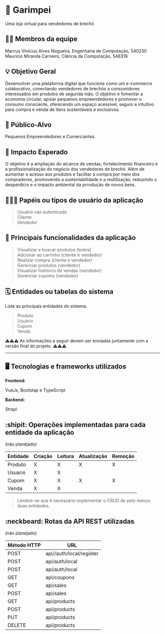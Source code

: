 # :checkered_flag: Garimpei

Uma loja virtual para vendedores de brechó

## :technologist: Membros da equipe

Marcus Vinicius Alves Nogueira, Engenharia de Computação, 540230 </br>
Maurício Miranda Carneiro, Ciência da Computação, 548318 </br>

## :bulb: Objetivo Geral
Desenvolver uma plataforma digital que funcione como um e-commerce colaborativo, conectando vendedores de brechós a consumidores interessados em produtos de segunda mão. O objetivo é fomentar a economia circular, apoiar pequenos empreendedores e promover o consumo consciente, oferecendo um espaço acessível, seguro e intuitivo para compra e venda de itens sustentáveis e exclusivos.

## :eyes: Público-Alvo
Pequenos Empreendedores e Comerciantes.

## :star2: Impacto Esperado
O objetivo é a ampliação do alcance de vendas, fortalecimento financeiro e a profissionalização do negócio dos vendedores de brechó. Além de aumentar o acesso aos produtos e facilitar a compra por meio dos compradores, promovendo a sustentabilidade e a reutilização, reduzindo o desperdício e o impacto ambiental da prrodução de novos bens.

## :people_holding_hands: Papéis ou tipos de usuário da aplicação

> Usuário não autenticado </br>
> Cliente </br>
> Vendedor </br>

## :triangular_flag_on_post:	 Principais funcionalidades da aplicação

> Visualizar e buscar produtos (todos) </br>
> Adcionar ao carrinho (cliente e vendedor) </br>
> Realizar compra (cliente e vendedor) </br>
> Gerenciar produtos (vendedor) </br>
> Visualizar histórico de vendas (vendedor) </br>
> Gerenciar cupoms (vendedor) </br>

## :spiral_calendar: Entidades ou tabelas do sistema

Liste as principais entidades do sistema.

> Produto </br>
> Usuário </br>
> Cupom </br>
> Venda </br>

:warning::warning::warning: As informações a seguir devem ser enviadas juntamente com a versão final do projeto. :warning::warning::warning:


----

## :desktop_computer: Tecnologias e frameworks utilizados

**Frontend:**

VueJs, Bootstap e TypeScript

**Backend:**

Strapi

## :shipit: Operações implementadas para cada entidade da aplicação

(não planejado)

| Entidade| Criação | Leitura | Atualização | Remoção |
| --- | --- | --- | --- | --- |
| Produto | X |  X  | X | X |
| Usuario | X |  X  |  |  |
| Cupom | X |  X  | X | X |
| Venda | X |  X  |  |  |

> Lembre-se que é necessário implementar o CRUD de pelo menos duas entidades.

## :neckbeard: Rotas da API REST utilizadas

(não planejado)

| Método HTTP | URL |
| --- | --- |
| POST | api//auth/local/register |
| POST | api/auth/local|
| POST | api/auth/local|
| GET | api/coupons |
| GET | api/sales |
| POST | api/sales |
| GET | api/products |
| POST | api/products |
| PUT | api/products |
| DELETE | api/products |
